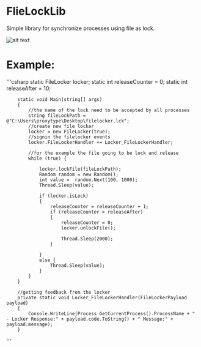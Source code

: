 # FlieLockLib
Simple library for synchronize processes using file as lock.

![alt text](https://raw.githubusercontent.com/proxytype/FlieLockerLib/master/page-order-cpu-overheat.gif)

# Example:
'''csharp
 static FileLocker locker;
        static int releaseCounter = 0;
        static int releaseAfter = 10;

        static void Main(string[] args)
        {
            //the name of the lock need to be accepted by all processes
            string fileLockPath = @"C:\Users\proxytype\Desktop\filelocker.lck";
            //create new file locker
            locker = new FileLocker(true);
            //signin the filelocker events
            locker.FileLockerHandler += Locker_FileLockerHandler;

            //for the example the file going to be lock and release
            while (true) {

                locker.lockFile(fileLockPath);
                Random random = new Random();
                int value =  random.Next(100, 1000);
                Thread.Sleep(value);

                if (locker.isLock)
                {
                    releaseCounter = releaseCounter + 1;
                    if (releaseCounter > releaseAfter)
                    {
                        releaseCounter = 0;
                        locker.unlockFile();

                        Thread.Sleep(2000);
                    }

                }
                else {
                    Thread.Sleep(value);
                }
            }
        }

        //getting feedback from the locker
        private static void Locker_FileLockerHandler(FileLockerPayload payload)
        {
            Console.WriteLine(Process.GetCurrentProcess().ProcessName + " - Locker Response:" + payload.code.ToString() + " Message:" + payload.message);
        }
'''
